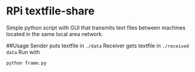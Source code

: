 # RPi textfile-share

Simple python script with GUI that transmits text files between machines located in the same local area network.

##Usage
Sender puts textfile in `./data`
Receiver gets textfile in `./received data`
Run with 
```
python frame.py
```
